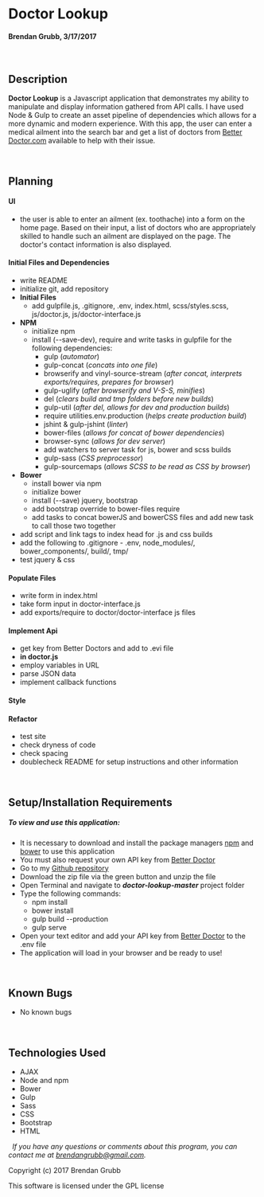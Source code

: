 # **Doctor Lookup**
#### Brendan Grubb, 3/17/2017


&nbsp;
## Description
**Doctor Lookup** is a Javascript application that demonstrates my ability to manipulate and display information gathered from API calls. I have used Node & Gulp to create an asset pipeline of dependencies which allows for a more dynamic and modern experience. With this app, the user can enter a medical ailment into the search bar and get a list of doctors from [Better Doctor.com](http://betterdoctor.com/) available to help with their issue.


&nbsp;
## Planning

#### UI
* the user is able to enter an ailment (ex. toothache) into a form on the home page. Based on their input, a list of doctors who are appropriately skilled to handle such an ailment are displayed on the page. The doctor's contact information is also displayed.

#### Initial Files and Dependencies
* write README
* initialize git, add repository
* **Initial Files**
  * add gulpfile.js, .gitignore, .env, index.html, scss/styles.scss, js/doctor.js, js/doctor-interface.js
* **NPM**
  * initialize npm
  * install (--save-dev), require and write tasks in gulpfile for the following dependencies:
    * gulp (_automator_)
    * gulp-concat (_concats into one file_)
    * browserify and vinyl-source-stream (_after concat, interprets exports/requires, prepares for browser_)
    * gulp-uglify (_after browserify and V-S-S, minifies_)
    * del (_clears build and tmp folders before new builds_)
    * gulp-util (_after del, allows for dev and production builds_)
    * require utilities.env.production (_helps create production build_)
    * jshint & gulp-jshint (_linter_)
    * bower-files (_allows for concat of bower dependencies_)
    * browser-sync (_allows for dev server_)
    * add watchers to server task for js, bower and scss builds
    * gulp-sass (_CSS preprocessor_)
    * gulp-sourcemaps (_allows SCSS to be read as CSS by browser_)
* **Bower**
  * install bower via npm
  * initialize bower
  * install (--save) jquery, bootstrap
  * add bootstrap override to bower-files require
  * add tasks to concat bowerJS and bowerCSS files and add new task to call those two together
* add script and link tags to index head for .js and css builds
* add the following to .gitignore - .env, node_modules/, bower_components/, build/, tmp/
* test jquery & css

#### Populate Files
* write form in index.html
* take form input in doctor-interface.js
* add exports/require to doctor/doctor-interface js files

#### Implement Api
* get key from Better Doctors and add to .evi file
* **in doctor.js**
* employ variables in URL
* parse JSON data
* implement callback functions

#### Style

#### Refactor
  * test site
  * check dryness of code
  * check spacing
  * doublecheck README for setup instructions and other information


&nbsp;
## Setup/Installation Requirements
##### _To view and use this application:_
* It is necessary to download and install the package managers [npm](https://www.npmjs.com) and [bower](https://bower.io/) to use this application
* You must also request your own API key from [Better Doctor](https://developer.betterdoctor.com)
* Go to my [Github repository](https://github.com/Brendangrubb/doctor-lookup)
* Download the zip file via the green button and unzip the file
* Open Terminal and navigate to **_doctor-lookup-master_** project folder
* Type the following commands:
  * npm install
  * bower install
  * gulp build --production
  * gulp serve
* Open your text editor and add your API key from [Better Doctor](https://developer.betterdoctor.com) to the .env file
* The application will load in your browser and be ready to use!

&nbsp;
## Known Bugs
* No known bugs

&nbsp;
## Technologies Used
* AJAX
* Node and npm
* Bower
* Gulp
* Sass
* CSS
* Bootstrap
* HTML

&nbsp;
_If you have any questions or comments about this program, you can contact me at [brendangrubb@gmail.com](mailto:brendangrubb@gmail.com)._

Copyright (c) 2017 Brendan Grubb

This software is licensed under the GPL license
